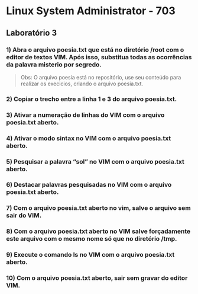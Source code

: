 # Linux System Administrator - 703

## Laboratório 3


### 1) Abra o arquivo poesia.txt que está no diretório /root com o editor de textos VIM. Após isso, substitua todas as ocorrências da palavra misterio por segredo.
> Obs: O arquivo poesia está no repositório,  use seu conteúdo para realizar os execicios, criando o arquivo poesia.txt.

### 2) Copiar o trecho entre a linha 1 e 3 do arquivo poesia.txt.

### 3) Ativar a numeração de linhas do VIM com o arquivo poesia.txt aberto.

### 4) Ativar o modo sintax no VIM com o arquivo poesia.txt aberto.

### 5) Pesquisar a palavra “sol” no VIM com o arquivo poesia.txt aberto.

### 6) Destacar palavras pesquisadas no VIM com o arquivo poesia.txt aberto.

### 7) Com o arquivo poesia.txt aberto no vim, salve o arquivo sem sair do VIM.

### 8) Com o arquivo poesia.txt aberto no VIM salve forçadamente este arquivo com o mesmo nome só que no diretório /tmp.

### 9) Execute o comando ls no VIM com o arquivo poesia.txt aberto.

### 10) Com o arquivo poesia.txt aberto, sair sem gravar do editor VIM.
